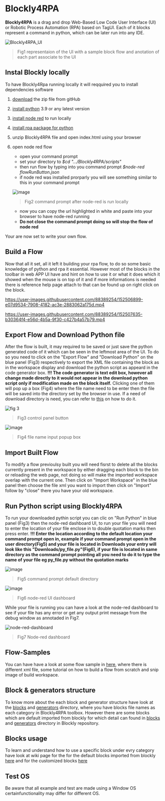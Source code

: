 # Blockly4RPA

  **Blockly4RPA** is a drag and drop Web-Based Low Code User Interface (UI) or Robotic Process Automation (RPA) based on TagUI. Each of it blocks represent a command in python, which can be later run into any IDE.    

![Blockly4RPA_UI](https://user-images.githubusercontent.com/88389254/152508781-9bd835c6-2cc7-4768-ae4f-aa64408a04f8.png)
> Fig1 representaion of the UI with a sample block flow and anotation of each part associate to the UI 

## Instal Blockly locally 
To have Blockly4Rpa running locally it will reqquired you to install dependencies software 
1. [download](https://github.com/msf4-0/Blockly4RPA/archive/refs/heads/main.zip) the zip file from gitHub 
2. [install python](https://www.python.org/downloads/) 3.9 or any latest version 
3. [install node red](https://nodered.org/docs/getting-started/local#installing-with-npm) to run locally
4. [install rpa package for python](https://tagui.readthedocs.io/en/latest/tools.html#rpa-for-python-for-python-users)
5. unzip Blockly4RPA file and open index.html using your browser 
6. open node red flow 
    * open your command prompt 
    * set your directory to *$cd ".../Blockly4RPA/scripts"* 
    * then run flow by typing into you command prompt *$node-red flowRunButton.json* 
    * if node red was installed prorparly you will see something similar to this in your command prompt
    
    ![image](https://user-images.githubusercontent.com/88389254/152491258-2997e11e-652e-4e8c-aff0-bf4001a949c8.png)
    > Fig2 command prompt after node-red is run locally 
    
    * now you can copy the url highlighted in white and paste into your browser to have node-red running 
    * **Do not close the command prompt doing so will stop the flow of node red**    

Your are now set to write your own flow. 

## Build a Flow 
Now that all it set, all it left it building your rpa flow, to do so some basic knowledge of python and rpa it essential. However most of the blocks in the toolbar in web APP UI have and hint on how to use it or what it does which it showed when the mouse is on top of it and if more informations is needed there is reference help page attach to that can be found up on right click on the block. 

https://user-images.githubusercontent.com/88389254/152506899-e07d9534-7908-4182-ac3e-2883062a175d.mp4

https://user-images.githubusercontent.com/88389254/152507635-b30364f4-e56d-4b5a-9f30-c427b4a57b79.mp4

## Export Flow and Download Python file
After the flow is built, it may required to be saved or just save the python generated code of it which can be seen in the leftmost area of the UI. To do so you need to click on the "Export Flow" and "Download Python" on the blue panel (Fig3) respectively to export the XML file containing the block as in the workspace display and download the python script as appeard in the code generator box. **!!! The code generator is text edit box, however all change made directly to it would not appear in the download python script only if modification made on the block itself.** Clicking one of them will pop up a box (Fig4) where the file name need to be enter then the file will be saved into the directory set by the browser in use. If a need of download directory is need, you can refer to [this](https://www.computerhope.com/issues/ch002103.htm) on how to do it.  

![fig 3](https://user-images.githubusercontent.com/88389254/153137740-e75c6efd-c9ff-4e70-a2d8-b8518a02b670.png)
> Fig3 control panel button 

![image](https://user-images.githubusercontent.com/88389254/153113889-1a4b6cd0-062e-4986-ab90-78f84d2e32b9.png)
> Fig4 file name input popup box 

## Import Built Flow
To modify a flow previoulsy built you will need fisrst to delete all the blocks currently present in the workspace by either dragging each block to the bin or reloading the web page, not doing so will make the imported workspace overlap with the current one. Then click on "Import Workspace" in the blue panel then choose the file xml you want to import then click on "Import" follow by "close" there you have your old workspace.  

## Run Python script using Blockly4RPA
To run your downloaded pythin script you can clic on "Run Python" in blue panel (Fig3) then the node-red dashboard UI, to run your file you will need to enter the location of your file enclose in to double quotation marks then press enter. **!!! Enter the location according to the default location your command prompt open in, example if your command prompt open in the user directory(Fig5) and your file is located in Downloads your entry will look like this "Downloads/py_file.py"(Fig6), if your file is located in same directory as the command prompt pointing all you need to do it to type the name of your file eg py_file.py without the quotation marks**

![image](https://user-images.githubusercontent.com/88389254/153133144-f9e77300-694d-4820-b308-0e9db7f53c41.png)
> Fig5 command prompt default directory 

![image](https://user-images.githubusercontent.com/88389254/153134388-0707a07c-ad8f-4f23-a429-ec663cc29bd7.png)
> Fig6 node-red UI dashboard 

While your file is running you can have a look at the node-red dashboard to see if your file has any error or get any output print message from the debug window as annotaded in Fig7. 

![node-red-dashboard](https://user-images.githubusercontent.com/88389254/153137376-2ffeecf3-2ed8-4525-afb7-a7ddc34320b1.png)
> Fig7 Node-red dashboard 

## Flow-Samples    
You can have have a look at some flow sample in [here](https://github.com/msf4-0/Blockly4RPA/tree/main/sample%20flow), where there is different xml file, some tutorial on how to build a flow from scratch and snip image of build workspace.    

## Block & generators structure 
To know more about the each block and generator structure have look at the [blocks](https://github.com/msf4-0/Blockly4RPA/tree/main/blocks) and [generators](https://github.com/msf4-0/Blockly4RPA/tree/main/generators) directory, where you have blocks file names as each category in Blockly4RPA toolbox. However there are some blocks which are default imported from blockly for which detail can found in [blocks](https://github.com/google/blockly/tree/master/blocks) and [generators](https://github.com/google/blockly/tree/master/generators/python) directory in Blockly repository. 

## Blocks usage 
To learn and understand how to use a specific block under evry category have look at wiki page for the for the default blocks imported from blockly [here](https://github.com/google/blockly/wiki) and for the customized blocks [here](https://github.com/msf4-0/Blockly4RPA/wiki)  

## Test OS 
Be aware that all example and test are made using a Window OS certainfunctionality may differ for different OS. 















